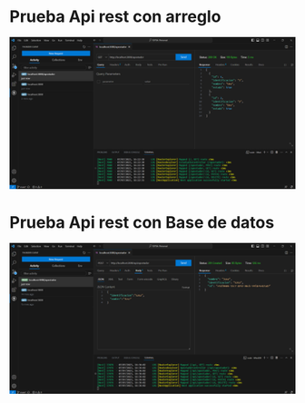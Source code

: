 # Prueba Api rest con arreglo
<img src="./imagenes/1.png">

# Prueba Api rest con Base de datos
<img src="./imagenes/2.png">
